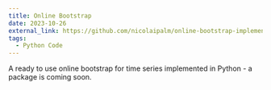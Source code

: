 ```yaml
---
title: Online Bootstrap
date: 2023-10-26
external_link: https://github.com/nicolaipalm/online-bootstrap-implementation
tags:
  - Python Code
---
```


A ready to use online bootstrap for time series implemented in Python - a package is coming soon. 

<!--more-->
